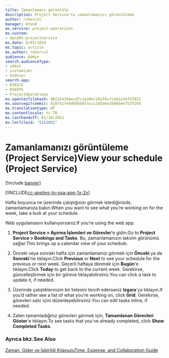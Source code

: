 ```yaml
---
title: Zamanlamanı görüntüle
description: Project Service'ta zamanlamanızı görüntüleme
author: ruhercul
manager: kfend
ms.service: project-operations
ms.custom:
- dyn365-projectservice
ms.date: 8/03/2018
ms.topic: article
ms.author: ruhercul
audience: Admin
search.audienceType:
- admin
- customizer
- enduser
search.app:
- D365CE
- D365PS
- ProjectOperations
ms.openlocfilehash: 902254394ecd7c1aa9ec16af6cfce81a347d7022
ms.sourcegitcommit: 418fa1fe9d605b8faccc2d5dee1b04b4e753f194
ms.translationtype: HT
ms.contentlocale: tr-TR
ms.lasthandoff: 02/10/2021
ms.locfileid: "5151052"
---
```

# <a name="view-your-schedule-project-service"></a><span data-ttu-id="cebfb-103">Zamanlamanızı görüntüleme (Project Service)</span><span class="sxs-lookup"><span data-stu-id="cebfb-103">View your schedule (Project Service)</span></span>

[!include [banner](../includes/psa-now-project-operations.md)]

[!INCLUDE[cc-applies-to-psa-app-1x-2x](../includes/cc-applies-to-psa-app-1x-2x.md)]

<span data-ttu-id="cebfb-104">Hafta boyunca ne üzerinde çalıştığınızı görmek istediğinizde, zamanlamanıza bakın.</span><span class="sxs-lookup"><span data-stu-id="cebfb-104">When you want to see what you’re working on for the week, take a look at your schedule.</span></span>  
  
 <span data-ttu-id="cebfb-105">Web uygulamasını kullanıyorsanız:</span><span class="sxs-lookup"><span data-stu-id="cebfb-105">If you’re using the web app:</span></span>  
  
1.  <span data-ttu-id="cebfb-106">**Project Service > Ayırma İşlemleri ve Görevler**'e gidin.</span><span class="sxs-lookup"><span data-stu-id="cebfb-106">Go to **Project Service > Bookings and Tasks**.</span></span> <span data-ttu-id="cebfb-107">Bu, zamanlamanızın takvim görünümü sağlar.</span><span class="sxs-lookup"><span data-stu-id="cebfb-107">This brings up a calendar view of your schedule.</span></span>  
  
2.  <span data-ttu-id="cebfb-108">Önceki veya sonraki hafta için zamanlamanızı görmek için **Önceki** ya da **Sonraki**'ne tıklayın.</span><span class="sxs-lookup"><span data-stu-id="cebfb-108">Click **Previous** or **Next** to see your schedule for the previous or next week.</span></span> <span data-ttu-id="cebfb-109">Geçerli haftaya dönmek için **Bugün**'e tıklayın.</span><span class="sxs-lookup"><span data-stu-id="cebfb-109">Click **Today** to get back to the current week.</span></span> <span data-ttu-id="cebfb-110">Gerekirse, güncelleştirmek için bir göreve tıklayabilirsiniz.</span><span class="sxs-lookup"><span data-stu-id="cebfb-110">You can click a task to update it, if needed.</span></span>  
  
3.  <span data-ttu-id="cebfb-111">Üzerinde çalıştıklarınızın bir listesini tercih ederseniz **Izgara**'ya tıklayın.</span><span class="sxs-lookup"><span data-stu-id="cebfb-111">If you’d rather see a list of what you’re working on, click **Grid**.</span></span> <span data-ttu-id="cebfb-112">Gerekirse, görevleri satır içini düzenleyebilirsiniz.</span><span class="sxs-lookup"><span data-stu-id="cebfb-112">You can edit tasks inline, if needed.</span></span>  
  
4.  <span data-ttu-id="cebfb-113">Zaten tamamladığınız görevleri görmek için, **Tamamlanan Görevleri Göster**'e tıklayın.</span><span class="sxs-lookup"><span data-stu-id="cebfb-113">To see tasks that you’ve already completed, click **Show Completed Tasks**.</span></span>  
  
### <a name="see-also"></a><span data-ttu-id="cebfb-114">Ayrıca bkz.</span><span class="sxs-lookup"><span data-stu-id="cebfb-114">See Also</span></span>  
 [<span data-ttu-id="cebfb-115">Zaman, Gider ve İşbirliği Kılavuzu</span><span class="sxs-lookup"><span data-stu-id="cebfb-115">Time, Expense, and Collaboration Guide</span></span>](../psa/time-expense-collaboration-guide.md)
